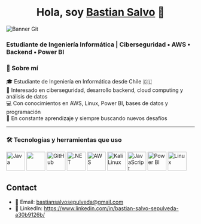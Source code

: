 <div align="center">
<h1 align="center">Hola, soy <a href="https://www.linkedin.com/in/bastian-salvo-sepulveda-a30b9126b/">Bastian Salvo</a> 👋</h1>
</div>
<img src="https://i.imgur.com/08GCqCy.png" alt="Banner Git">

###

<h3>Estudiante de Ingeniería Informática | Ciberseguridad • AWS • Backend • Power BI</h3>

### 🧠 Sobre mí

🎓 Estudiante de Ingeniería en Informática desde Chile 🇨🇱  
🔐 Interesado en ciberseguridad, desarrollo backend, cloud computing y análisis de datos  
💻 Con conocimientos en AWS, Linux, Power BI, bases de datos y programación  
🚀 En constante aprendizaje y siempre buscando nuevos desafíos

---

### 🛠️ Tecnologías y herramientas que uso

<p align="left">
  <img src="https://cdn.jsdelivr.net/gh/devicons/devicon/icons/java/java-original.svg" alt="Java" width="50" height="50"/>
  <img src="https://sc.filehippo.net/images/t_app-icon-l/p/917c77e8-96d1-11e6-8453-00163ed833e7/4171024085/mysql-com-logo" width="50" height="50"/>
  <img src="https://img.icons8.com/ios11/512/FFFFFF/github.png" alt="GitHub" width="50" height="50"/>
  <img src="https://img.icons8.com/color/512/net-framework.png" alt=".NET" width="50" height="50"/>
  <img src="https://www.almeritek.com/wp-content/uploads/2019/08/acloud.png" alt="AWS" width="50" height="50"/>
  <img src="https://upload.wikimedia.org/wikipedia/commons/thumb/2/2b/Kali-dragon-icon.svg/1200px-Kali-dragon-icon.svg.png" alt="Kali Linux" width="50" height="50"/>
  <img src="https://cdn.jsdelivr.net/gh/devicons/devicon/icons/javascript/javascript-original.svg" alt="JavaScript" width="50" height="50"/>
  <img src="https://img.icons8.com/color/48/000000/power-bi.png" alt="Power BI" width="50" height="50"/>
  <img src="https://cdn.jsdelivr.net/gh/devicons/devicon/icons/linux/linux-original.svg" alt="Linux" width="50" height="50"/>
</p>

###

<h2 align="left">Contact</h2>

- 📧 Email: bastiansalvosepulveda@gmail.com  
- 💼 LinkedIn: https://www.linkedin.com/in/bastian-salvo-sepulveda-a30b9126b/
